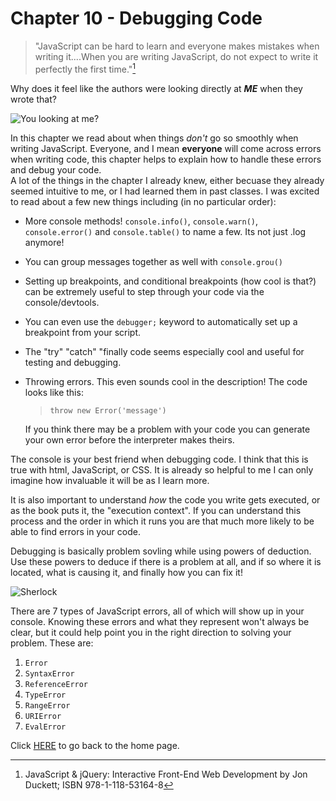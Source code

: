 # Chapter 10 - Debugging Code

>"JavaScript can be hard to learn and everyone makes mistakes when writing it....When you are writing JavaScript, do not expect to write it perfectly the first time."[^1]

Why does it feel like the authors were looking directly at **_ME_** when they wrote that?

![You looking at me?](https://encrypted-tbn0.gstatic.com/images?q=tbn:ANd9GcTGxSf_k-Q1Xxvv6zcuWW1t8hEMVzkJyGlbeQ&usqp=CAU)

In this chapter we read about when things _don't_ go so smoothly when writing JavaScript.  Everyone, and I mean **everyone** will come across errors when writing code, this chapter helps to explain how to handle these errors and debug your code.  
A lot of the things in the chapter I already knew, either becuase they already seemed intuitive to me, or I had learned them in past classes.  I was excited to read about a few new things including (in no particular order):

- More console methods!  `console.info()`, `console.warn()`, `console.error()` and `console.table()` to name a few.  Its not just .log anymore!
- You can group messages together as well with `console.grou()`
- Setting up breakpoints, and conditional breakpoints (how cool is that?) can be extremely useful to step through your code via the console/devtools.
- You can even use the `debugger;` keyword to automatically set up a breakpoint from your script.
- The "try" "catch" "finally code seems especially cool and useful for testing and debugging.
- Throwing errors.  This even sounds cool in the description!  The code looks like this:

    >`throw new Error('message')`

    If you think there may be a problem with your code you can generate your own error before the interpreter makes theirs.

The console is your best friend when debugging code.  I think that this is true with html, JavaScript, or CSS.  It is already so helpful to me I can only imagine how invaluable it will be as I learn more.

It is also important to understand _how_ the code you write gets executed, or as the book puts it, the "execution context".  If you can understand this process and the order in which it runs you are that much more likely to be able to find errors in your code.

Debugging is basically problem sovling while using powers of deduction.  Use these powers to deduce if there is a problem at all, and if so where it is located, what is causing it, and finally how you can fix it!

![Sherlock](https://encrypted-tbn0.gstatic.com/images?q=tbn:ANd9GcT9YyoT1iURsRwfW5hXWDlGS0Ofxw3l6gYnRA&usqp=CAU)

There are 7 types of JavaScript errors, all of which will show up in your console.  Knowing these errors and what they represent won't always be clear, but it could help point you in the right direction to solving your problem.  These are:

1. `Error`
2. `SyntaxError`
3. `ReferenceError`
4. `TypeError`
5. `RangeError`
6. `URIError`
7. `EvalError`

Click [HERE](README.md) to go back to the home page.

[^1]: JavaScript & jQuery: Interactive Front-End Web Development by Jon Duckett; ISBN 978-1-118-53164-8
